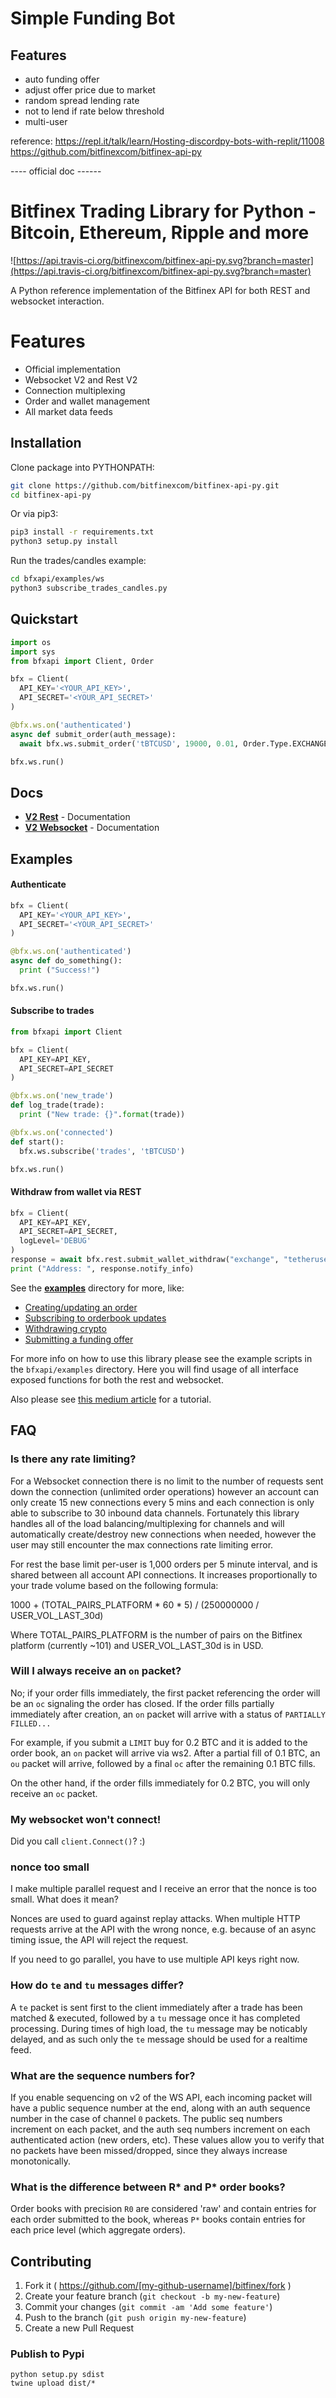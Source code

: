 # Simple Funding Bot

##  Features
- auto funding offer
- adjust offer price due to market
- random spread lending rate
- not to lend if rate below threshold
- multi-user

reference:
https://repl.it/talk/learn/Hosting-discordpy-bots-with-replit/11008
https://github.com/bitfinexcom/bitfinex-api-py

---- official doc ------

# Bitfinex Trading Library for Python - Bitcoin, Ethereum, Ripple and more

![https://api.travis-ci.org/bitfinexcom/bitfinex-api-py.svg?branch=master](https://api.travis-ci.org/bitfinexcom/bitfinex-api-py.svg?branch=master)

A Python reference implementation of the Bitfinex API for both REST and websocket interaction.

# Features
- Official implementation
- Websocket V2 and Rest V2
- Connection multiplexing
- Order and wallet management
- All market data feeds

## Installation

Clone package into PYTHONPATH:
```sh
git clone https://github.com/bitfinexcom/bitfinex-api-py.git
cd bitfinex-api-py
```

Or via pip3:
```sh
pip3 install -r requirements.txt
python3 setup.py install
```

Run the trades/candles example:
```sh
cd bfxapi/examples/ws
python3 subscribe_trades_candles.py
```

## Quickstart

```python
import os
import sys
from bfxapi import Client, Order

bfx = Client(
  API_KEY='<YOUR_API_KEY>',
  API_SECRET='<YOUR_API_SECRET>'
)

@bfx.ws.on('authenticated')
async def submit_order(auth_message):
  await bfx.ws.submit_order('tBTCUSD', 19000, 0.01, Order.Type.EXCHANGE_MARKET)

bfx.ws.run()
```

## Docs

* <b>[V2 Rest](docs/rest_v2.md)</b> - Documentation
* <b>[V2 Websocket](docs/ws_v2.md)</b> - Documentation

## Examples

#### Authenticate

```python
bfx = Client(
  API_KEY='<YOUR_API_KEY>',
  API_SECRET='<YOUR_API_SECRET>'
)

@bfx.ws.on('authenticated')
async def do_something():
  print ("Success!")

bfx.ws.run()
```

#### Subscribe to trades

```python
from bfxapi import Client

bfx = Client(
  API_KEY=API_KEY,
  API_SECRET=API_SECRET
)

@bfx.ws.on('new_trade')
def log_trade(trade):
  print ("New trade: {}".format(trade))

@bfx.ws.on('connected')
def start():
  bfx.ws.subscribe('trades', 'tBTCUSD')

bfx.ws.run()
```

#### Withdraw from wallet via REST

```python
bfx = Client(
  API_KEY=API_KEY,
  API_SECRET=API_SECRET,
  logLevel='DEBUG'
)
response = await bfx.rest.submit_wallet_withdraw("exchange", "tetheruse", 5, "0xc5bbb852f82c24327693937d4012f496cff7eddf")
print ("Address: ", response.notify_info)
```
See the <b>[examples](https://github.com/bitfinexcom/bitfinex-api-py/tree/master/examples)</b> directory for more, like:

- [Creating/updating an order](https://github.com/bitfinexcom/bitfinex-api-py/blob/master/bfxapi/examples/ws/send_order.py)
- [Subscribing to orderbook updates](https://github.com/bitfinexcom/bitfinex-api-py/blob/master/bfxapi/examples/ws/resubscribe_orderbook.py)
- [Withdrawing crypto](https://github.com/bitfinexcom/bitfinex-api-py/blob/master/bfxapi/examples/rest/transfer_wallet.py)
- [Submitting a funding offer](https://github.com/bitfinexcom/bitfinex-api-py/blob/master/bfxapi/examples/rest/create_funding.py)

For more info on how to use this library please see the example scripts in the `bfxapi/examples` directory. Here you will find usage of all interface exposed functions for both the rest and websocket.

Also please see [this medium article](https://medium.com/@Bitfinex/15f201ad20d4) for a tutorial.

## FAQ

### Is there any rate limiting?

For a Websocket connection there is no limit to the number of requests sent down the connection (unlimited order operations) however an account can only create 15 new connections every 5 mins and each connection is only able to subscribe to 30 inbound data channels. Fortunately this library handles all of the load balancing/multiplexing for channels and will automatically create/destroy new connections when needed, however the user may still encounter the max connections rate limiting error.

For rest the base limit per-user is 1,000 orders per 5 minute interval, and is shared between all account API connections. It increases proportionally to your trade volume based on the following formula:

1000 + (TOTAL_PAIRS_PLATFORM * 60 * 5) / (250000000 / USER_VOL_LAST_30d)

Where TOTAL_PAIRS_PLATFORM is the number of pairs on the Bitfinex platform (currently ~101) and USER_VOL_LAST_30d is in USD.

### Will I always receive an `on` packet?

No; if your order fills immediately, the first packet referencing the order will be an `oc` signaling the order has closed. If the order fills partially immediately after creation, an `on` packet will arrive with a status of `PARTIALLY FILLED...`

For example, if you submit a `LIMIT` buy for 0.2 BTC and it is added to the order book, an `on` packet will arrive via ws2. After a partial fill of 0.1 BTC, an `ou` packet will arrive, followed by a final `oc` after the remaining 0.1 BTC fills.

On the other hand, if the order fills immediately for 0.2 BTC, you will only receive an `oc` packet.

### My websocket won't connect!

Did you call `client.Connect()`? :)

### nonce too small

I make multiple parallel request and I receive an error that the nonce is too small. What does it mean?

Nonces are used to guard against replay attacks. When multiple HTTP requests arrive at the API with the wrong nonce, e.g. because of an async timing issue, the API will reject the request.

If you need to go parallel, you have to use multiple API keys right now.

### How do `te` and `tu` messages differ?

A `te` packet is sent first to the client immediately after a trade has been matched & executed, followed by a `tu` message once it has completed processing. During times of high load, the `tu` message may be noticably delayed, and as such only the `te` message should be used for a realtime feed.

### What are the sequence numbers for?

If you enable sequencing on v2 of the WS API, each incoming packet will have a public sequence number at the end, along with an auth sequence number in the case of channel `0` packets. The public seq numbers increment on each packet, and the auth seq numbers increment on each authenticated action (new orders, etc). These values allow you to verify that no packets have been missed/dropped, since they always increase monotonically.

### What is the difference between R* and P* order books?

Order books with precision `R0` are considered 'raw' and contain entries for each order submitted to the book, whereas `P*` books contain entries for each price level (which aggregate orders).


## Contributing

1. Fork it ( https://github.com/[my-github-username]/bitfinex/fork )
2. Create your feature branch (`git checkout -b my-new-feature`)
3. Commit your changes (`git commit -am 'Add some feature'`)
4. Push to the branch (`git push origin my-new-feature`)
5. Create a new Pull Request

### Publish to Pypi

```
python setup.py sdist
twine upload dist/*
```
